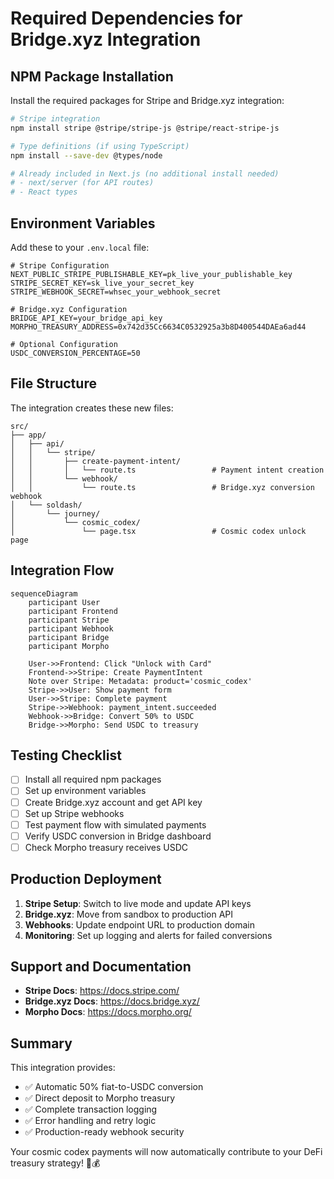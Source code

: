 # Required Dependencies for Bridge.xyz Integration

## NPM Package Installation

Install the required packages for Stripe and Bridge.xyz integration:

```bash
# Stripe integration
npm install stripe @stripe/stripe-js @stripe/react-stripe-js

# Type definitions (if using TypeScript)
npm install --save-dev @types/node

# Already included in Next.js (no additional install needed)
# - next/server (for API routes)
# - React types
```

## Environment Variables

Add these to your `.env.local` file:

```env
# Stripe Configuration
NEXT_PUBLIC_STRIPE_PUBLISHABLE_KEY=pk_live_your_publishable_key
STRIPE_SECRET_KEY=sk_live_your_secret_key
STRIPE_WEBHOOK_SECRET=whsec_your_webhook_secret

# Bridge.xyz Configuration  
BRIDGE_API_KEY=your_bridge_api_key
MORPHO_TREASURY_ADDRESS=0x742d35Cc6634C0532925a3b8D400544DAEa6ad44

# Optional Configuration
USDC_CONVERSION_PERCENTAGE=50
```

## File Structure

The integration creates these new files:

```
src/
├── app/
│   ├── api/
│   │   └── stripe/
│   │       ├── create-payment-intent/
│   │       │   └── route.ts                 # Payment intent creation
│   │       └── webhook/
│   │           └── route.ts                 # Bridge.xyz conversion webhook
│   └── soldash/
│       └── journey/
│           └── cosmic_codex/
│               └── page.tsx                 # Cosmic codex unlock page
```

## Integration Flow

```mermaid
sequenceDiagram
    participant User
    participant Frontend
    participant Stripe
    participant Webhook
    participant Bridge
    participant Morpho
    
    User->>Frontend: Click "Unlock with Card"
    Frontend->>Stripe: Create PaymentIntent
    Note over Stripe: Metadata: product='cosmic_codex'
    Stripe->>User: Show payment form
    User->>Stripe: Complete payment
    Stripe->>Webhook: payment_intent.succeeded
    Webhook->>Bridge: Convert 50% to USDC
    Bridge->>Morpho: Send USDC to treasury
```

## Testing Checklist

- [ ] Install all required npm packages
- [ ] Set up environment variables
- [ ] Create Bridge.xyz account and get API key
- [ ] Set up Stripe webhooks
- [ ] Test payment flow with simulated payments
- [ ] Verify USDC conversion in Bridge dashboard
- [ ] Check Morpho treasury receives USDC

## Production Deployment

1. **Stripe Setup**: Switch to live mode and update API keys
2. **Bridge.xyz**: Move from sandbox to production API
3. **Webhooks**: Update endpoint URL to production domain
4. **Monitoring**: Set up logging and alerts for failed conversions

## Support and Documentation

- **Stripe Docs**: https://docs.stripe.com/
- **Bridge.xyz Docs**: https://docs.bridge.xyz/
- **Morpho Docs**: https://docs.morpho.org/

## Summary

This integration provides:
- ✅ Automatic 50% fiat-to-USDC conversion
- ✅ Direct deposit to Morpho treasury
- ✅ Complete transaction logging
- ✅ Error handling and retry logic
- ✅ Production-ready webhook security

Your cosmic codex payments will now automatically contribute to your DeFi treasury strategy! 🌌💰